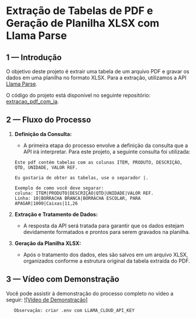 # Extração de Tabelas de PDF e Geração de Planilha XLSX com Llama Parse

## 1 — Introdução

O objetivo deste projeto é extrair uma tabela de um arquivo PDF e gravar os dados em uma planilha no formato XLSX. Para a extração, utilizamos a API [Llama Parse](https://cloud.llamaindex.ai/).

O código do projeto está disponível no seguinte repositório: [extracao_pdf_com_ia](https://github.com/rodrigorocha1/extracao_pdf_com_ia).

## 2 — Fluxo do Processo

1. **Definição da Consulta:**
    - A primeira etapa do processo envolve a definição da consulta que a API irá interpretar. Para este projeto, a seguinte consulta foi utilizada:
    ```
    Este pdf contém tabelas com as colunas ITEM, PRODUTO, DESCRIÇÃO, QTD, UNIDADE, VALOR REF.
    
    Eu gostaria de obter as tabelas, use o separador |.
    
    Exemplo de como você deve separar: 
    coluna: ITEM|PRODUTO|DESCRIÇÃO|QTD|UNIDADE|VALOR REF. 
    Linha: 10|BORRACHA BRANCA|BORRACHA ESCOLAR, PARA APAGAR|1000|Caixas|11,26
    ```

2. **Extração e Tratamento de Dados:**
    - A resposta da API será tratada para garantir que os dados estejam devidamente formatados e prontos para serem gravados na planilha.

3. **Geração da Planilha XLSX:**
    - Após o tratamento dos dados, eles são salvos em um arquivo XLSX, organizados conforme a estrutura original da tabela extraída do PDF.

## 3 — Vídeo com Demonstração

Você pode assistir à demonstração do processo completo no vídeo a seguir:
[![Vídeo de Demonstração]](https://www.youtube.com/watch?v=HExBJzaeKzE)

 ```
    Observação: criar .env com LLAMA_CLOUD_API_KEY
 ```



